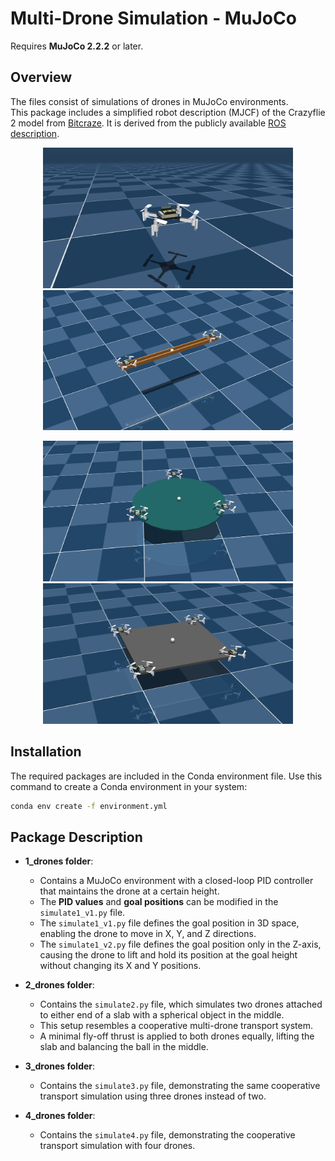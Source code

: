 # Multi-Drone Simulation - MuJoCo

Requires **MuJoCo 2.2.2** or later.

## Overview

The files consist of simulations of drones in MuJoCo environments.  
This package includes a simplified robot description (MJCF) of the Crazyflie 2 model from [Bitcraze](https://www.bitcraze.io/). It is derived from the publicly available [ROS description](https://github.com/whoenig/crazyflie_ros).


<p align="center">
  <img src="1_drones.png" width="400" alt="Drone 1">
  <img src="2_drones.png" width="400" alt="Drone 2">
</p>
<p align="center">
  <img src="3_drones.png" width="400" alt="Drone 3">
  <img src="4_drones.png" width="400" alt="Drone 4">
</p>


## Installation

The required packages are included in the Conda environment file. Use this command to create a Conda environment in your system:

```bash
conda env create -f environment.yml 
```

## Package Description

- **1_drones folder**: 
  - Contains a MuJoCo environment with a closed-loop PID controller that maintains the drone at a certain height.
  - The **PID values** and **goal positions** can be modified in the `simulate1_v1.py` file.
  - The `simulate1_v1.py` file defines the goal position in 3D space, enabling the drone to move in X, Y, and Z directions.
  - The `simulate1_v2.py` file defines the goal position only in the Z-axis, causing the drone to lift and hold its position at the goal height without changing its X and Y positions.

- **2_drones folder**: 
  - Contains the `simulate2.py` file, which simulates two drones attached to either end of a slab with a spherical object in the middle.
  - This setup resembles a cooperative multi-drone transport system.
  - A minimal fly-off thrust is applied to both drones equally, lifting the slab and balancing the ball in the middle.

- **3_drones folder**: 
  - Contains the `simulate3.py` file, demonstrating the same cooperative transport simulation using three drones instead of two.

- **4_drones folder**: 
  - Contains the `simulate4.py` file, demonstrating the cooperative transport simulation with four drones.
